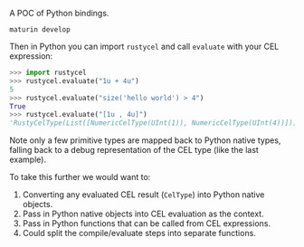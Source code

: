 
A POC of Python bindings.

```
maturin develop
```

Then in Python you can import `rustycel` and call `evaluate` with your
CEL expression:

```python
>>> import rustycel
>>> rustycel.evaluate("1u + 4u")
5
>>> rustycel.evaluate("size('hello world') > 4")
True
>>> rustycel.evaluate("[1u , 4u]")
'RustyCelType(List([NumericCelType(UInt(1)), NumericCelType(UInt(4))]))'
```

Note only a few primitive types are mapped back to Python native types, falling
back to a debug representation of the CEL type (like the last example).

To take this further we would want to:

1. Converting any evaluated CEL result (`CelType`) into Python native objects.
1. Pass in Python native objects into CEL evaluation as the context.
1. Pass in Python functions that can be called from CEL expressions.
1. Could split the compile/evaluate steps into separate functions.
